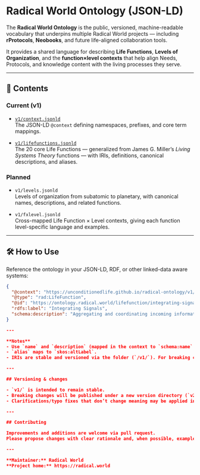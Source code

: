 # Radical World Ontology (JSON-LD)

The **Radical World Ontology** is the public, versioned, machine-readable vocabulary that underpins multiple Radical World projects — including **rProtocols**, **Neobooks**, and future life-aligned collaboration tools.

It provides a shared language for describing **Life Functions**, **Levels of Organization**, and the **function×level contexts** that help align Needs, Protocols, and knowledge content with the living processes they serve.

---

## 📂 Contents

### Current (v1)
- [`v1/context.jsonld`](https://unconditionedlife.github.io/radical-ontology/v1/context.jsonld)  
  The JSON-LD `@context` defining namespaces, prefixes, and core term mappings.
  
- [`v1/lifefunctions.jsonld`](https://unconditionedlife.github.io/radical-ontology/v1/lifefunctions.jsonld)  
  The 20 core Life Functions — generalized from James G. Miller’s *Living Systems Theory* functions — with IRIs, definitions, canonical descriptions, and aliases.

### Planned
- `v1/levels.jsonld`  
  Levels of organization from subatomic to planetary, with canonical names, descriptions, and related functions.

- `v1/fxlevel.jsonld`  
  Cross-mapped Life Function × Level contexts, giving each function level-specific language and examples.

---

## 🛠 How to Use

Reference the ontology in your JSON-LD, RDF, or other linked-data aware systems:

```json
{
  "@context": "https://unconditionedlife.github.io/radical-ontology/v1/context.jsonld",
  "@type": "rad:LifeFunction",
  "@id": "https://ontology.radical.world/lifefunction/integrating-signals",
  "rdfs:label": "Integrating Signals",
  "schema:description": "Aggregating and coordinating incoming information..."
}

---

**Notes**
- Use `name` and `description` (mapped in the context to `schema:name` and `schema:description`).  
- `alias` maps to `skos:altLabel`.  
- IRIs are stable and versioned via the folder (`/v1/`). For breaking changes, publish `/v2/` rather than mutating `/v1/`.

---

## Versioning & changes

- `v1/` is intended to remain stable.  
- Breaking changes will be published under a new version directory (`v2/`, `v3/`, …).  
- Clarifications/typo fixes that don’t change meaning may be applied in place.

---

## Contributing

Improvements and additions are welcome via pull request.  
Please propose changes with clear rationale and, when possible, examples of usage across Needs/Protocols.

---

**Maintainer:** Radical World  
**Project home:** https://radical.world
